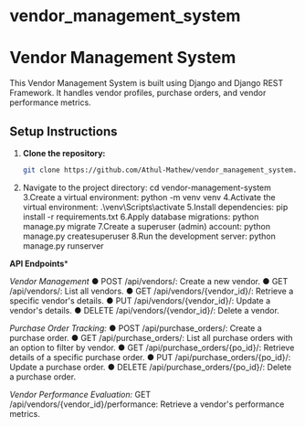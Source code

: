 # vendor_management_system
# Vendor Management System

This Vendor Management System is built using Django and Django REST Framework. It handles vendor profiles, purchase orders, and vendor performance metrics.

## Setup Instructions

1. **Clone the repository:**
   ```bash
   git clone https://github.com/Athul-Mathew/vendor_management_system.git
2. Navigate to the project directory:
     cd vendor-management-system
3.Create a virtual environment:
    python -m venv venv
4.Activate the virtual environment:
  .\venv\Scripts\activate
5.Install dependencies:
  pip install -r requirements.txt
6.Apply database migrations:
  python manage.py migrate
7.Create a superuser (admin) account:
  python manage.py createsuperuser
8.Run the development server:
  python manage.py runserver


**API Endpoints***

*Vendor Management*
● POST /api/vendors/: Create a new vendor.
● GET /api/vendors/: List all vendors.
● GET /api/vendors/{vendor_id}/: Retrieve a specific vendor's details.
● PUT /api/vendors/{vendor_id}/: Update a vendor's details.
● DELETE /api/vendors/{vendor_id}/: Delete a vendor.

*Purchase Order Tracking:*
● POST /api/purchase_orders/: Create a purchase order.
● GET /api/purchase_orders/: List all purchase orders with an option to filter by vendor.
● GET /api/purchase_orders/{po_id}/: Retrieve details of a specific purchase order.
● PUT /api/purchase_orders/{po_id}/: Update a purchase order.
● DELETE /api/purchase_orders/{po_id}/: Delete a purchase order.

*Vendor Performance Evaluation:*
GET /api/vendors/{vendor_id}/performance: Retrieve a vendor's performance metrics.

   

